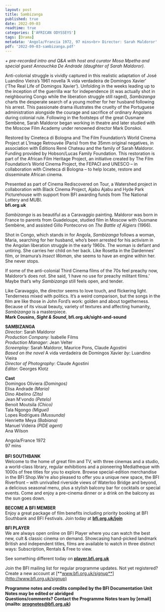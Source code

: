 ```yaml
---
layout: post
title: Sambizanga
published: true
date: 2022-09-03
readtime: true
categories: ['AFRICAN ODYSSEYS']
tags: [Drama]
metadata: 'Angola/Francia 1972, 97 mins<br> Director: Sarah Maldoror'
pdf: '2022-09-03-sambizanga.pdf'
---
```


_+ pre-recorded intro and Q&A with host and curator Mosa Mpetha and special guest Annouchka De Andrade (daughter of Sarah Maldoror)._

Anti-colonial struggle is vividly captured in this realistic adaptation of José Luandino Vieira’s 1961 novella ‘A vida verdadeira de Domingos Xavier’  
(‘The Real Life of Domingos Xavier’). Unfolding in the weeks leading up to the inception of the guerrilla war for independence (it was actually shot in neighbouring Congo while the liberation struggle still raged), _Sambizanga_ charts the desperate search of a young mother for her husband following his arrest. This passionate drama illustrates the cruelty of the Portuguese administration alongside the courage and sacrifice of ordinary Angolans during colonial rule. Following in the footsteps of the great Ousmane Sembène, Sarah Maldoror began working in theatre and later studied with the Moscow Film Academy under renowned director Mark Donskoi.

Restored by Cineteca di Bologna and The Film Foundation’s World Cinema Project at L’Image Retrouvée (Paris) from the 35mm original negatives, in association with Éditions René Chateau and the family of Sarah Maldoror. Funding provided by Hobson/Lucas Family Foundation. This restoration is part of the African Film Heritage Project, an initiative created by The Film Foundation’s World Cinema Project, the FEPACI and UNESCO – in collaboration with Cineteca di Bologna – to help locate, restore and disseminate African cinema.

Presented as part of Cinema Rediscovered on Tour, a Watershed project in collaboration with Black Cinema Project, Ajabu Ajabu and Hyde Park Picturehouse with support from BFI awarding funds from The National Lottery and MUBI.  
**bfi.org.uk**

_Sambizanga_ is as beautiful as a Caravaggio painting. Maldoror was born in France to parents from Guadeloupe, studied film in Moscow with Ousmane Sembène, and assisted Gillo Pontecorvo on _The Battle of Algiers_ (1966).

Shot in Congo, which stands in for Angola, _Sambizanga_ follows a woman, Maria, searching for her husband, who’s been arrested for his activism in the Angolan liberation struggle in the early 1960s. The woman is defiant and untiring. She carries her child on her back. Like Rosetta in the Dardennes’ film, or Imamura’s _Insect Woman_, she seems to have an engine within her. She never stops.

If some of the anti-colonial Third Cinema films of the 70s feel preachy now, Maldoror’s does not. She said, ‘I have no use for preachy militant films.’ Maybe that’s why _Sambizanga_ still feels open, and tender.

Like Caravaggio, the director seems to love touch, and flickering light. Tenderness mixed with politics. It’s a weird comparison, but the songs in the film are like those in John Ford’s work: golden and about togetherness. Because of its visual beauty, variety of textures and affecting humanity, _Sambizanga_ is a masterpiece.  
**Mark Cousins, _Sight & Sound_, bfi.org.uk/sight-and-sound**  

**SAMBIZANGA**    
_Director_: Sarah Maldoror  
_Production Company_: Isabelle Films  
_Production Manager_: Jean Velter  
_Screenplay_: Sarah Maldoror, Maurice Pons, Claude Agostini  
_Based on the novel_ A vida verdadeira de Domingos Xavier _by_: Luandino Vieira  
_Director of Photography_: Claude Agostini  
_Editor_: Georges Klotz  

**Cast**    
Domingos Oliviera _(Domingos)_  
Elisa Andrade _(Maria)_  
Dino Abelino _(Zito)_  
Jean M’vondo _(Petelo)_  
Benoit Moutsila _(Chico)_  
Tala Ngongo _(Miguel)_  
Lopes Rodrigues _(Mussunda)_  
Henriette Meya _(Babiana)_  
Manuel Videira _(PIDE agent)_  
Ana Wilson  

Angola/France 1972  
97 mins  
<br>
**BFI SOUTHBANK**  
Welcome to the home of great film and TV, with three cinemas and a studio, a world-class library, regular exhibitions and a pioneering Mediatheque with 1000s of free titles for you to explore. Browse special-edition merchandise in the BFI Shop.We&#39;re also pleased to offer you a unique new space, the BFI Riverfront – with unrivalled riverside views of Waterloo Bridge and beyond, a delicious seasonal menu, plus a stylish balcony bar for cocktails or special events. Come and enjoy a pre-cinema dinner or a drink on the balcony as the sun goes down.  

**BECOME A BFI MEMBER**  
Enjoy a great package of film benefits including priority booking at BFI Southbank and BFI Festivals. Join today at [**bfi.org.uk/join**](http://www.bfi.org.uk/join)  

**BFI PLAYER**  
 We are always open online on BFI Player where you can watch the best new, cult &amp; classic cinema on demand. Showcasing hand-picked landmark British and independent titles, films are available to watch in three distinct ways: Subscription, Rentals &amp; Free to view.  

See something different today on [**player.bfi.org.uk**](https://player.bfi.org.uk)  

Join the BFI mailing list for regular programme updates. Not yet registered? Create a new account at [**www.bfi.org.uk/signup**](http://www.bfi.org.uk/signup)

**Programme notes and credits compiled by the BFI Documentation Unit  
Notes may be edited or abridged  
Questions/comments? Contact the Programme Notes team by [email](mailto: prognotes@bfi.org.uk)**

